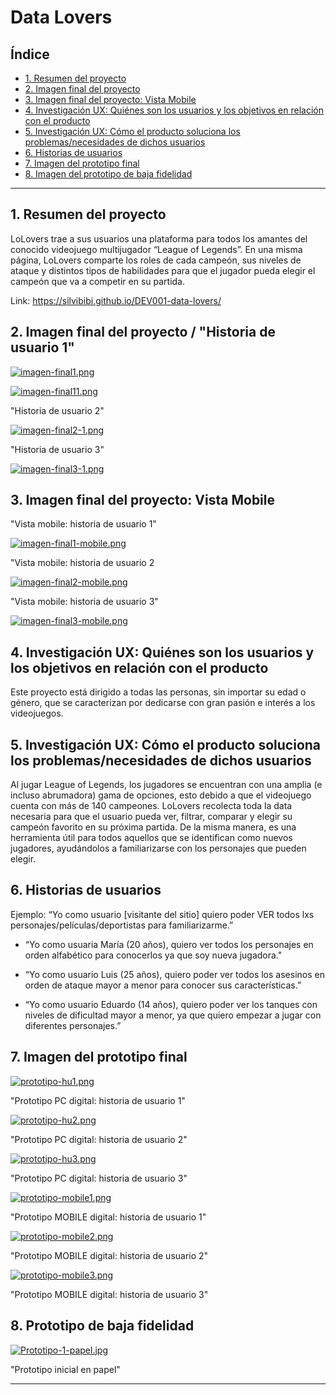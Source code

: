 # Data Lovers

## Índice

* [1. Resumen del proyecto](#2-resumen-del-proyecto)
* [2. Imagen final del proyecto](#2-imagen-final-del-proyecto)
* [3. Imagen final del proyecto: Vista Mobile](#7-imagen-final-del-proyecto-vista-mobile)
* [4. Investigación UX: Quiénes son los usuarios y los objetivos en relación con el producto](#2-investigación-ux-quiénes-son-los-usuarios-y-los-objetivos-en-relación-con-el-producto)
* [5. Investigación UX: Cómo el producto soluciona los problemas/necesidades de dichos usuarios](#4-investigación-ux-cómo-el-producto-soluciona-los-problemasnecesidades-de-dichos-usuarios)
* [6. Historias de usuarios](#5-historias-de-usuarios)
* [7. Imagen del prototipo final](#6-imagen-del-prototipo-final)
* [8. Imagen del prototipo de baja fidelidad](#6-imagen-del-prototipo-de-baja-fidelidad)

***

## 1. Resumen del proyecto

LoLovers trae a sus usuarios una plataforma para todos los amantes del conocido videojuego multijugador “League of Legends”. En una misma página, LoLovers comparte los roles de cada campeón, sus niveles de ataque y distintos tipos de habilidades para que el jugador pueda elegir el campeón que va a competir en su partida.

Link: https://silvibibi.github.io/DEV001-data-lovers/


## 2. Imagen final del proyecto / "Historia de usuario 1"
[![imagen-final1.png](https://i.postimg.cc/x858Yb28/imagen-final1.png)](https://postimg.cc/sGBs4x1C)

[![imagen-final11.png](https://i.postimg.cc/8cmfyzPd/imagen-final11.png)](https://postimg.cc/y3WNxBRW)

"Historia de usuario 2"

[![imagen-final2-1.png](https://i.postimg.cc/Y9TpNfzJ/imagen-final2-1.png)](https://postimg.cc/gXqFmh5D)

"Historia de usuario 3"

[![imagen-final3-1.png](https://i.postimg.cc/YSk895cP/imagen-final3-1.png)](https://postimg.cc/NKJRCPj8)

## 3. Imagen final del proyecto: Vista Mobile

"Vista mobile: historia de usuario 1"

[![imagen-final1-mobile.png](https://i.postimg.cc/rwXn7hJf/imagen-final1-mobile.png)](https://postimg.cc/JGx5k5SX)

"Vista mobile: historia de usuario 2

[![imagen-final2-mobile.png](https://i.postimg.cc/s2t4ZxNw/imagen-final2-mobile.png)](https://postimg.cc/f3f9GzZ9)

"Vista mobile: historia de usuario 3"

[![imagen-final3-mobile.png](https://i.postimg.cc/TYRqbZtM/imagen-final3-mobile.png)](https://postimg.cc/9zn75N3J)


## 4. Investigación UX: Quiénes son los usuarios y los objetivos en relación con el producto

Este proyecto está dirigido a todas las personas, sin importar su edad o género, que se caracterizan por dedicarse con gran pasión e interés a los videojuegos. 

## 5. Investigación UX: Cómo el producto soluciona los problemas/necesidades de dichos usuarios

Al jugar League of Legends, los jugadores se encuentran con una amplia (e incluso abrumadora) gama de opciones, esto debido a que el videojuego cuenta con más de 140 campeones. LoLovers recolecta toda la data necesaria para que el usuario pueda ver, filtrar, comparar y elegir su campeón favorito en su próxima partida. De la misma manera, es una herramienta útil para todos aquellos que se identifican como nuevos jugadores, ayudándolos a familiarizarse con los personajes que pueden elegir.

## 6. Historias de usuarios

Ejemplo: “Yo como usuario [visitante del sitio] quiero poder VER todos lxs personajes/películas/deportistas para familiarizarme.”

- “Yo como usuaria María (20 años), quiero ver todos los personajes en orden alfabético para conocerlos ya que soy nueva jugadora."

- “Yo como usuario Luis (25 años), quiero poder ver todos los asesinos en orden de ataque mayor a menor para conocer sus características.”

- “Yo como usuario Eduardo (14 años), quiero poder ver los tanques con niveles de dificultad mayor a menor, ya que quiero empezar a jugar con diferentes personajes.”


## 7. Imagen del prototipo final

[![prototipo-hu1.png](https://i.postimg.cc/G2N9Rt1t/prototipo-hu1.png)](https://postimg.cc/ftcMjwyQ)


"Prototipo PC digital: historia de usuario 1"

[![prototipo-hu2.png](https://i.postimg.cc/pVhB31NV/prototipo-hu2.png)](https://postimg.cc/9z2T7bFs)

"Prototipo PC digital: historia de usuario 2"

[![prototipo-hu3.png](https://i.postimg.cc/5yBQbzqg/prototipo-hu3.png)](https://postimg.cc/Zvq5LCQv)


"Prototipo PC digital: historia de usuario 3"

[![prototipo-mobile1.png](https://i.postimg.cc/sgkBQK6m/prototipo-mobile1.png)](https://postimg.cc/pmBV3Qt5)


"Prototipo MOBILE digital: historia de usuario 1"

[![prototipo-mobile2.png](https://i.postimg.cc/d11Kqc2x/prototipo-mobile2.png)](https://postimg.cc/sBtLc80Y)

"Prototipo MOBILE digital: historia de usuario 2"

[![prototipo-mobile3.png](https://i.postimg.cc/XJp7sCzq/prototipo-mobile3.png)](https://postimg.cc/47RgdmZR)


"Prototipo MOBILE digital: historia de usuario 3"

## 8. Prototipo de baja fidelidad

[![Prototipo-1-papel.jpg](https://i.postimg.cc/02y7PMm5/Prototipo-1-papel.jpg)](https://postimg.cc/SjHnGKDH)


"Prototipo inicial en papel"

***

